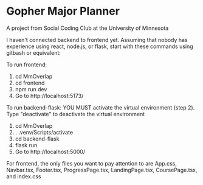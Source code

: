 # Gopher Major Planner
 A project from Social Coding Club at the University of Minnesota

I haven't connected backend to frontend yet.
Assuming that nobody has experience using react, node.js, or flask, start with these commands 
using gitbash or equivalent:

To run frontend:
1. cd MmOverlap
2. cd frontend
3. npm run dev
4. Go to http://localhost:5173/

To run backend-flask:
YOU MUST activate the virtual environment (step 2). Type "deactivate" to deactivate the virtual environment
1. cd MmOverlap
2. . .venv/Scripts/activate
3. cd backend-flask
4. flask run
5. Go to http://localhost:5000/

For frontend, the only files you want to pay attention to are App.css, Navbar.tsx, Footer.tsx, ProgressPage.tsx, LandingPage.tsx, CoursePage.tsx, and index.css
